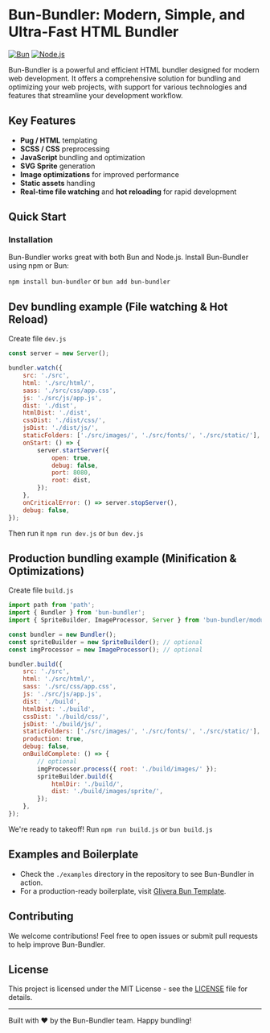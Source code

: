 # Bun-Bundler: Modern, Simple, and Ultra-Fast HTML Bundler

[![Bun](https://img.shields.io/badge/Bun-Compatible-brightgreen.svg)](https://bun.sh/)
[![Node.js](https://img.shields.io/badge/Node.js-Compatible-brightgreen.svg)](https://nodejs.org/)

Bun-Bundler is a powerful and efficient HTML bundler designed for modern web development. It offers a comprehensive solution for bundling and optimizing your web projects, with support for various technologies and features that streamline your development workflow.

## Key Features

- **Pug / HTML** templating
- **SCSS / CSS** preprocessing
- **JavaScript** bundling and optimization
- **SVG Sprite** generation
- **Image optimizations** for improved performance
- **Static assets** handling
- **Real-time file watching** and **hot reloading** for rapid development

## Quick Start

### Installation

Bun-Bundler works great with both Bun and Node.js. Install Bun-Bundler using npm or Bun:

`npm install bun-bundler`
or
`bun add bun-bundler`

## Dev bundling example (File watching & Hot Reload)

Create file `dev.js`

```javascript
const server = new Server();

bundler.watch({
	src: './src',
	html: './src/html/',
	sass: './src/css/app.css',
	js: './src/js/app.js',
	dist: './dist',
	htmlDist: './dist',
	cssDist: './dist/css/',
	jsDist: './dist/js/',
	staticFolders: ['./src/images/', './src/fonts/', './src/static/'],
	onStart: () => {
		server.startServer({
			open: true,
			debug: false,
			port: 8080,
			root: dist,
		});
	},
	onCriticalError: () => server.stopServer(),
	debug: false,
});
```

Then run it `npm run dev.js` or `bun dev.js`

## Production bundling example (Minification & Optimizations)

Create file `build.js`

```javascript
import path from 'path';
import { Bundler } from 'bun-bundler';
import { SpriteBuilder, ImageProcessor, Server } from 'bun-bundler/modules';

const bundler = new Bundler();
const spriteBuilder = new SpriteBuilder(); // optional
const imgProcessor = new ImageProcessor(); // optional

bundler.build({
	src: './src',
	html: './src/html/',
	sass: './src/css/app.css',
	js: './src/js/app.js',
	dist: './build',
	htmlDist: './build',
	cssDist: './build/css/',
	jsDist: './build/js/',
	staticFolders: ['./src/images/', './src/fonts/', './src/static/'],
	production: true,
	debug: false,
	onBuildComplete: () => {
		// optional
		imgProcessor.process({ root: './build/images/' });
		spriteBuilder.build({
			htmlDir: './build/',
			dist: './build/images/sprite/',
		});
	},
});
```

We're ready to takeoff! Run `npm run build.js` or `bun build.js`

## Examples and Boilerplate

- Check the `./examples` directory in the repository to see Bun-Bundler in action.
- For a production-ready boilerplate, visit [Glivera Bun Template](https://github.com/glivera-team/glivera-bun-template).

## Contributing

We welcome contributions! Feel free to open issues or submit pull requests to help improve Bun-Bundler.

## License

This project is licensed under the MIT License - see the [LICENSE](LICENSE) file for details.

---

Built with ❤️ by the Bun-Bundler team. Happy bundling!
